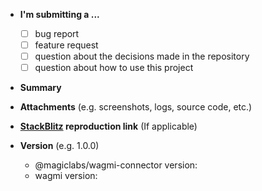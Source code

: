 - **I'm submitting a ...**
  - [ ] bug report
  - [ ] feature request
  - [ ] question about the decisions made in the repository
  - [ ] question about how to use this project

- **Summary**

- **Attachments** (e.g. screenshots, logs, source code, etc.)

- **[StackBlitz](https://stackblitz.com/) reproduction link** (If applicable)

- **Version** (e.g. 1.0.0)
  - @magiclabs/wagmi-connector version:
  - wagmi version:
